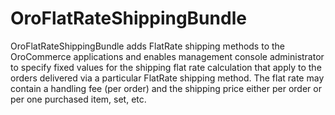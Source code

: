 # OroFlatRateShippingBundle

OroFlatRateShippingBundle adds FlatRate shipping methods to the OroCommerce applications and enables management console administrator to specify fixed values for the shipping flat rate calculation that apply to the orders delivered via a particular FlatRate shipping method. The flat rate may contain a handling fee (per order) and the shipping price either per order or per one purchased item, set, etc.
